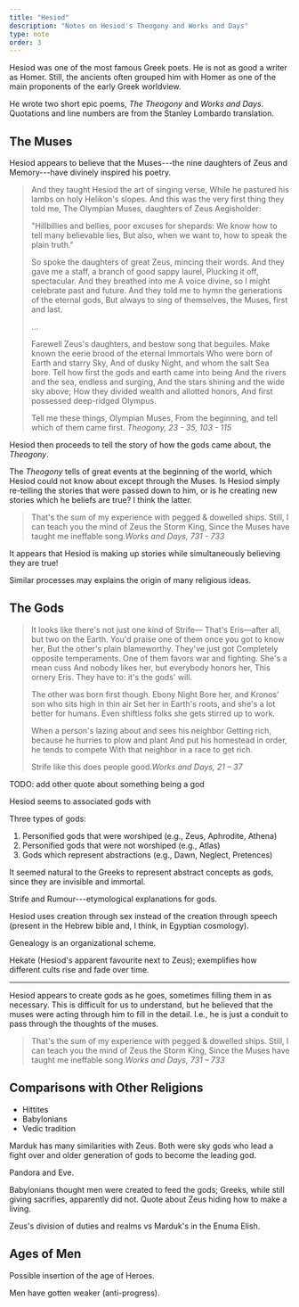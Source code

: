 ```yaml
---
title: "Hesiod"
description: "Notes on Hesiod's Theogony and Works and Days"
type: note
order: 3
---
```


Hesiod was one of the most famous Greek poets.  He is not as good a writer as Homer. Still, the ancients often grouped him with Homer as one of the main proponents of the early Greek worldview.

He wrote two short epic poems,  _The Theogony_ and _Works and Days_.  Quotations and line numbers are from the Stanley Lombardo translation.

## The Muses

Hesiod appears to believe that the Muses---the nine daughters of Zeus and Memory---have divinely inspired his poetry.

<blockquote class="poetry">And they taught Hesiod the art of singing verse,
While he pastured his lambs on holy Helikon's slopes.
And this was the very first thing they told me,
The Olympian Muses, daughters of Zeus Aegisholder:

"Hillbillies and bellies, poor excuses for shepards:
We know how to tell many believable lies,
But also, when we want to, how to speak the plain truth."

So spoke the daughters of great Zeus, mincing their words.
And they gave me a staff, a branch of good sappy laurel,
Plucking it off, spectacular.  And they breathed into me
A voice divine, so I might celebrate past and future.
And they told me to hymn the generations of the eternal gods,
But always to sing of themselves, the Muses, first and last.

...

Farewell Zeus's daughters, and bestow song that beguiles.
Make known the eerie brood of the eternal Immortals
Who were born of Earth and starry Sky,
And of dusky Night, and whom the salt Sea bore.
Tell how first the gods and earth came into being
And the rivers and the sea, endless and surging,
And the stars shining and the wide sky above;
How they divided wealth and allotted honors,
And first possessed deep-ridged Olympus.

Tell me these things, Olympian Muses,
From the beginning, and tell which of them came first.
<cite>Theogony, 23 - 35, 103 - 115</cite></blockquote>

Hesiod then proceeds to tell the story of how the gods came about, the _Theogony_.

The _Theogony_ tells of great events at the beginning of the world, which Hesiod could not know about except through the Muses.  Is Hesiod simply re-telling the stories that were passed down to him, or is he creating new stories which he beliefs are true?  I think the latter.

<blockquote class="poetry">That's the sum of my experience with pegged & dowelled ships.
Still, I can teach you the mind of Zeus the Storm King,
Since the Muses have taught me ineffable song.<cite>Works and Days, 731 - 733</cite></blockquote>

It appears that Hesiod is making up stories while simultaneously believing they are true!

Similar processes may explains the origin of many religious ideas.

## The Gods

<blockquote class="poetry">It looks like there's not just one kind of Strife—
That's Eris—after all, but two on the Earth.
You'd praise one of them once you got to know her,
But the other's plain blameworthy.  They've just got
Completely opposite temperaments.
One of them favors war and fighting. She's a mean cuss
And nobody likes her, but everybody honors her,
This ornery Eris.  They have to: it's the gods' will.

The other was born first though.  Ebony Night
Bore her, and Kronos' son who sits high in thin air
Set her in Earth's roots, and she's a lot better for humans.
Even shiftless folks she gets stirred up to work.

When a person's lazing about and sees his neighbor
Getting rich, because he hurries to plow and plant
And put his homestead in order, he tends to compete
With that neighbor in a race to get rich.

Strife like this does people good.<cite>Works and Days, 21 – 37</cite></blockquote>

TODO: add other quote about something being a god

Hesiod seems to associated gods with

Three types of gods:

1. Personified gods that were worshiped (e.g., Zeus, Aphrodite, Athena)
2. Personified gods that were not worshiped (e.g., Atlas)
3. Gods which represent abstractions (e.g., Dawn, Neglect, Pretences)

It seemed natural to the Greeks to represent abstract concepts as gods, since they are invisible and immortal.

Strife and Rumour---etymological explanations for gods.

Hesiod uses creation through sex instead of the creation through speech (present in the Hebrew bible and, I think, in Egyptian cosmology).

Genealogy is an organizational scheme.

Hekate (Hesiod's apparent favourite next to Zeus); exemplifies how different cults rise and fade over time.

---

Hesiod appears to create gods as he goes, sometimes filling them in as necessary.  This is difficult for us to understand, but he believed that the muses were acting through him to fill in the detail.  I.e., he is just a conduit to pass through the thoughts of the muses.

<blockquote class="poetry">That's the sum of my experience with pegged & dowelled ships.
Still, I can teach you the mind of Zeus the Storm King,
Since the Muses have taught me ineffable song.<cite>Works and Days, 731 – 733</cite></blockquote>

## Comparisons with Other Religions

- Hittites
- Babylonians
- Vedic tradition

Marduk has many similarities with Zeus.  Both were sky gods who lead a fight over and older generation of gods to become the leading god.

Pandora and Eve.

Babylonians thought men were created to feed the gods; Greeks, while still giving sacrifies, apparently did not.  Quote about Zeus hiding how to make a living.

Zeus's division of duties and realms vs Marduk's in the Enuma Elish.

## Ages of Men

Possible insertion of the age of Heroes.

Men have gotten weaker (anti-progress).
